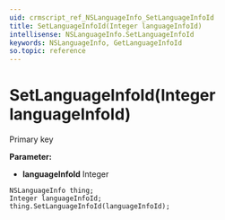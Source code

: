 ```yaml
---
uid: crmscript_ref_NSLanguageInfo_SetLanguageInfoId
title: SetLanguageInfoId(Integer languageInfoId)
intellisense: NSLanguageInfo.SetLanguageInfoId
keywords: NSLanguageInfo, GetLanguageInfoId
so.topic: reference
---
```


# SetLanguageInfoId(Integer languageInfoId)

Primary key

**Parameter:** 
* **languageInfoId** Integer

```crmscript
NSLanguageInfo thing;
Integer languageInfoId;
thing.SetLanguageInfoId(languageInfoId);
```

